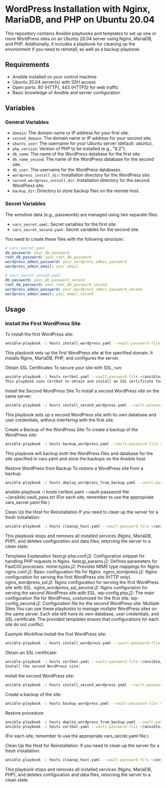 # WordPress Installation with Nginx, MariaDB, and PHP on Ubuntu 20.04

This repository contains Ansible playbooks and templates to set up one or more WordPress sites on an Ubuntu 20.04 server using Nginx, MariaDB, and PHP. Additionally, it includes a playbook for cleaning up the environment if you need to reinstall, as well as a backup playbook.

## Requirements

- Ansible installed on your control machine
- Ubuntu 20.04 server(s) with SSH access
- Open ports: 80 (HTTP), 443 (HTTPS) for web traffic
- Basic knowledge of Ansible and server configuration

## Variables

### General Variables

- `domain`: The domain name or IP address for your first site.
- `second_domain`: The domain name or IP address for your second site.
- `ubuntu_user`: The username for your Ubuntu server (default: ubuntu).
- `php_version`: Version of PHP to be installed (e.g., "8.2").
- `db_name`: The name of the WordPress database for the first site.
- `db_name_second`: The name of the WordPress database for the second site.
- `db_user`: The username for the WordPress databases.
- `wordpress_install_dir`: Installation directory for the WordPress site.
- `second_wordpress_install_dir`: Installation directory for the second WordPress site.
- `backup_dir`: Directory to store backup files on the remote host.

### Secret Variables

The sensitive data (e.g., passwords) are managed using two separate files:

- `vars_secret.yaml`: Secret variables for the first site.
- `vars_secret_second.yaml`: Secret variables for the second site.

You need to create these files with the following structure:

```yaml
# vars_secret.yaml
db_password: your_db_password
root_db_password: your_root_db_password
wordpress_admin_password: your_wordpress_admin_password
wordpress_admin_email: your_email

# vars_secret_second.yaml
db_password: your_db_password_second
root_db_password: your_root_db_password_second
wordpress_admin_password: your_wordpress_admin_password_second
wordpress_admin_email: your_email_second
```


## Usage

### Install the First WordPress Site
To install the first WordPress site:

```bash
ansible-playbook -i hosts install_wordpress.yaml --vault-password-file ~/ansible/.vault_pass.txt
```
This playbook sets up the first WordPress site at the specified domain. It installs Nginx, MariaDB, PHP, and configures the server.

Obtain SSL Certificates
To secure your site with SSL, run:

```bash
ansible-playbook -i hosts certbot.yaml --vault-password-file ~/ansible/.vault_pass.txt
This playbook uses Certbot to obtain and install an SSL certificate for your WordPress site.
```

Install the Second WordPress Site
To install a second WordPress site on the same server:


```bash
ansible-playbook -i hosts install_second_wordpress.yaml --vault-password-file ~/ansible/.vault_pass.txt
```

This playbook sets up a second WordPress site with its own database and user credentials, without interfering with the first site.

Create a Backup of the WordPress Site
To create a backup of the WordPress site:

```bash
ansible-playbook -i hosts backup_wordpress.yaml --vault-password-file ~/ansible/.vault_pass.txt
```

This playbook will backup both the WordPress files and database for the site specified in vars.yaml and store the backups on the Ansible host.

Restore WordPress from Backup
To restore a WordPress site from a backup:

```bash
ansible-playbook -i hosts deploy_wordpress_from_backup.yaml --vault-password-file ~/ansible/.vault_pass.txt
```

ansible-playbook -i hosts certbot.yaml --vault-password-file ~/ansible/.vault_pass.txt
(For each site, remember to use the appropriate vars_secret.yaml file.)

Clean Up the Host for Reinstallation
If you need to clean up the server for a fresh installation:

```bash
ansible-playbook -i hosts cleanup_host.yaml --vault-password-file ~/ansible/.vault_pass.txt
```

This playbook stops and removes all installed services (Nginx, MariaDB, PHP), and deletes configuration and data files, returning the server to a clean state.

Templates Explanation
fastcgi-php.conf.j2: Configuration snippet for handling PHP requests in Nginx.
fastcgi_params.j2: Defines parameters for FastCGI processes.
mime.types.j2: Provides MIME type mappings for Nginx.
nginx.conf.j2: Basic configuration file for Nginx.
nginx_wordpress.j2: Nginx configuration for serving the first WordPress site (HTTP only).
nginx_wordpress_ssl.j2: Nginx configuration for serving the first WordPress site with SSL.
nginx_wordpress_ssl_second.j2: Nginx configuration for serving the second WordPress site with SSL.
wp-config.php.j2: The main configuration file for WordPress, customized for the first site.
wp-config_second.j2: Configuration file for the second WordPress site.
Multiple Sites
You can use these playbooks to manage multiple WordPress sites on the same server. Each site will have its own database, user credentials, and SSL certificate. The provided templates ensure that configurations for each site do not conflict.

Example Workflow
Install the first WordPress site:

```bash
ansible-playbook -i hosts install_wordpress.yaml --vault-password-file ~/ansible/.vault_pass.txt
```

Obtain an SSL certificate:

```bash
ansible-playbook -i hosts certbot.yaml --vault-password-file ~/ansible/.vault_pass.txt
Install the second WordPress site:
```

Install the second WordPress site:
```bash
ansible-playbook -i hosts install_second_wordpress.yaml --vault-password-file ~/ansible/.vault_pass.txt
```
Create a backup of the site:

```bash
ansible-playbook -i hosts backup_wordpress.yaml --vault-password-file ~/ansible/.vault_pass.txt
```
Restore procedure:

```bash
ansible-playbook -i hosts deploy_wordpress_from_backup.yaml --vault-password-file ~/ansible/.vault_pass.txt
ansible-playbook -i hosts certbot.yaml --vault-password-file ~/ansible/.vault_pass.txt
```
(For each site, remember to use the appropriate vars_secret.yaml file.)

Clean Up the Host for Reinstallation:
If you need to clean up the server for a fresh installation:

```bash
ansible-playbook -i hosts cleanup_host.yaml --vault-password-file ~/ansible/.vault_pass.txt
```
This playbook stops and removes all installed services (Nginx, MariaDB, PHP), and deletes configuration and data files, returning the server to a clean state.
